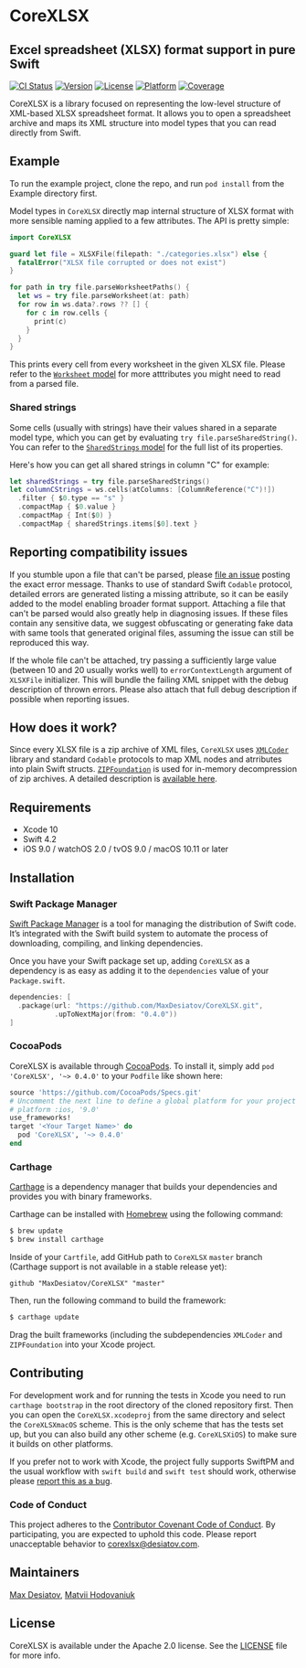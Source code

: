 # CoreXLSX

## Excel spreadsheet (XLSX) format support in pure Swift

[![CI Status](https://img.shields.io/travis/MaxDesiatov/CoreXLSX/master.svg?style=flat)](https://travis-ci.org/MaxDesiatov/CoreXLSX)
[![Version](https://img.shields.io/cocoapods/v/CoreXLSX.svg?style=flat)](https://cocoapods.org/pods/CoreXLSX)
[![License](https://img.shields.io/cocoapods/l/CoreXLSX.svg?style=flat)](https://cocoapods.org/pods/CoreXLSX)
[![Platform](https://img.shields.io/cocoapods/p/CoreXLSX.svg?style=flat)](https://cocoapods.org/pods/CoreXLSX)
[![Coverage](https://img.shields.io/codecov/c/github/MaxDesiatov/CoreXLSX/master.svg?style=flat)](https://codecov.io/gh/maxdesiatov/CoreXLSX)

CoreXLSX is a library focused on representing the low-level structure
of XML-based XLSX spreadsheet format. It allows you to open a spreadsheet 
archive and maps its XML structure into model types that you can read directly
from Swift.

## Example

To run the example project, clone the repo, and run `pod install` from the
Example directory first.

Model types in `CoreXLSX` directly map internal structure of XLSX format with
more sensible naming applied to a few attributes. The API is pretty simple:

```swift
import CoreXLSX

guard let file = XLSXFile(filepath: "./categories.xlsx") else {
  fatalError("XLSX file corrupted or does not exist")
}

for path in try file.parseWorksheetPaths() {
  let ws = try file.parseWorksheet(at: path)
  for row in ws.data?.rows ?? [] {
    for c in row.cells {
      print(c)
    }
  }
}
```

This prints every cell from every worksheet in the given XLSX file. Please refer
to the [`Worksheet`
model](https://github.com/MaxDesiatov/CoreXLSX/blob/master/Sources/CoreXLSX/Worksheet.swift)
for more atttributes you might need to read from a parsed file.

 ### Shared strings

Some cells (usually with strings) have their values shared in a separate model
type, which you can get by evaluating `try file.parseSharedString()`. You can
refer to the [`SharedStrings`
model](https://github.com/MaxDesiatov/CoreXLSX/blob/master/Sources/CoreXLSX/SharedStrings.swift)
for the full list of its properties.

Here's how you can get all shared strings in column "C" for example:

```swift
let sharedStrings = try file.parseSharedStrings()
let columnCStrings = ws.cells(atColumns: [ColumnReference("C")!])
  .filter { $0.type == "s" }
  .compactMap { $0.value }
  .compactMap { Int($0) }
  .compactMap { sharedStrings.items[$0].text }
```

## Reporting compatibility issues

If you stumble upon a file that can't be parsed, please [file an
issue](https://github.com/MaxDesiatov/CoreXLSX/issues) posting the exact error
message. Thanks to use of standard Swift `Codable` protocol, detailed errors are
generated listing a missing attribute, so it can be easily added to the model
enabling broader format support. Attaching a file that can't be parsed would
also greatly help in diagnosing issues. If these files contain any sensitive
data, we suggest obfuscating or generating fake data with same tools that
generated original files, assuming the issue can still be reproduced this way.

If the whole file can't be attached, try passing a sufficiently large value
(between 10 and 20 usually works well) to `errorContextLength` argument of
`XLSXFile` initializer. This will bundle the failing XML snippet with the debug
description of thrown errors. Please also attach that full debug description if
possible when reporting issues.

## How does it work?

Since every XLSX file is a zip archive of XML files, `CoreXLSX` uses
[`XMLCoder`](https://github.com/MaxDesiatov/XMLCoder) library and standard
`Codable` protocols to map XML nodes and atrributes into plain Swift structs.
[`ZIPFoundation`](https://www.github.com/weichsel/ZIPFoundation) is used for
in-memory decompression of zip archives. A detailed description is [available
here](https://desiatov.com/swift-codable-xlsx/).

## Requirements

- Xcode 10
- Swift 4.2
- iOS 9.0 / watchOS 2.0 / tvOS 9.0 / macOS 10.11 or later

## Installation

### Swift Package Manager

[Swift Package Manager](https://swift.org/package-manager/) is a tool for
managing the distribution of Swift code. It’s integrated with the Swift build
system to automate the process of downloading, compiling, and linking
dependencies.

Once you have your Swift package set up, adding `CoreXLSX` as a dependency is as
easy as adding it to the `dependencies` value of your `Package.swift`.

```swift
dependencies: [
  .package(url: "https://github.com/MaxDesiatov/CoreXLSX.git",
           .upToNextMajor(from: "0.4.0"))
]
```

### CocoaPods

CoreXLSX is available through [CocoaPods](https://cocoapods.org). To install
it, simply add `pod 'CoreXLSX', '~> 0.4.0'` to your `Podfile` like shown here:

```ruby
source 'https://github.com/CocoaPods/Specs.git'
# Uncomment the next line to define a global platform for your project
# platform :ios, '9.0'
use_frameworks!
target '<Your Target Name>' do
  pod 'CoreXLSX', '~> 0.4.0'
end
```

### Carthage

[Carthage](https://github.com/Carthage/Carthage) is a dependency manager that
builds your dependencies and provides you with binary frameworks.

Carthage can be installed with [Homebrew](https://brew.sh/) using the following
command:

```bash
$ brew update
$ brew install carthage
```

Inside of your `Cartfile`, add GitHub path to `CoreXLSX` `master` branch
(Carthage support is not available in a stable release yet):

```ogdl
github "MaxDesiatov/CoreXLSX" "master"
```

Then, run the following command to build the framework:

```bash
$ carthage update
```

Drag the built frameworks (including the subdependencies `XMLCoder` and
`ZIPFoundation` into your Xcode project.

## Contributing

For development work and for running the tests in Xcode you need to run 
`carthage bootstrap` in the root directory of the cloned repository first.
Then you can open the `CoreXLSX.xcodeproj` from the same directory and select 
the `CoreXLSXmacOS` scheme. This is the only scheme that has the tests
set up, but you can also build any other scheme (e.g. `CoreXLSXiOS`) to make
sure it builds on other platforms.

If you prefer not to work with Xcode, the project fully supports SwiftPM and the
usual workflow with `swift build` and `swift test` should work, otherwise please
[report this as a bug](https://github.com/MaxDesiatov/CoreXLSX/issues/new).

### Code of Conduct

This project adheres to the [Contributor Covenant Code of
Conduct](https://github.com/MaxDesiatov/CoreXLSX/blob/master/CODE_OF_CONDUCT.md).
By participating, you are expected to uphold this code. Please report
unacceptable behavior to corexlsx@desiatov.com.

## Maintainers

[Max Desiatov](https://desiatov.com), [Matvii
Hodovaniuk](https://matvii.hodovani.uk)

## License

CoreXLSX is available under the Apache 2.0 license. See the
[LICENSE](https://github.com/MaxDesiatov/CoreXLSX/blob/master/LICENSE.md) file
for more info.
